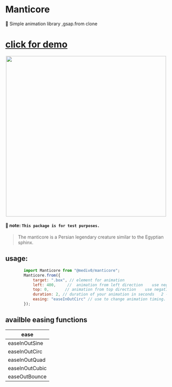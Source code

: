# Manticore
🎨 Simple animation library ,gsap.from clone

# [click for demo](https://codesandbox.io/s/gallant-platform-5g873?file=/index.html)

<p align="center">
  <img width="500px" src="https://i.pinimg.com/originals/4b/fd/5f/4bfd5feb3cf9847f8bf92d84745aea6e.jpg">
</p>


#### 🚨 note: `This package is for test purposes.`

> The manticore is a Persian legendary creature similar to the Egyptian sphinx.

## usage: 
```javascript
        import Manticore from "@mediv0/manticore";
        Manticore.from({
            target: ".box", // element for animation
            left: 400,     //  animation from left direction    use negative number for right direction   eg =>  left: -400
            top: 0,       // animation from top direction    use negative number for bottom direction   eg =>  top: -400
            duration: 2, // duration of your animation in seconds   2 -> 2 seconds
            easing: "easeInOutCirc" // use to change animation timing.  default => easeInOutSine
        });
```


## availble easing functions

| ease          |   
|---------------|
| easeInOutSine |  
| easeInOutCirc |   
| easeInOutQuad | 
| easeInOutCubic |  
| easeOutBounce |
